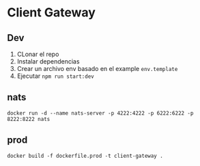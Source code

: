 # Client Gateway

## Dev

1. CLonar el repo
2. Instalar dependencias
3. Crear un archivo env basado en el example `env.template`
4. Ejecutar `npm run start:dev`

## nats

```
docker run -d --name nats-server -p 4222:4222 -p 6222:6222 -p 8222:8222 nats
```

## prod

```
docker build -f dockerfile.prod -t client-gateway .
```

